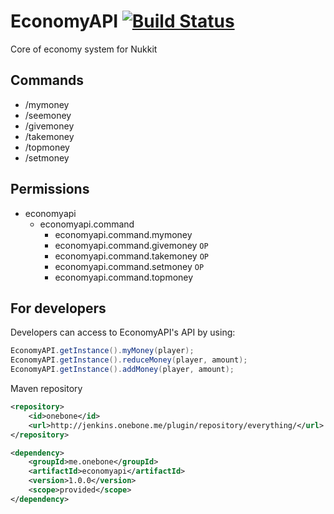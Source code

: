 # EconomyAPI [![Build Status](https://travis-ci.org/EconomyS/EconomyAPI.svg?branch=master)](https://travis-ci.org/EconomyS/EconomyAPI)
Core of economy system for Nukkit

## Commands
 - /mymoney
 - /seemoney
 - /givemoney
 - /takemoney
 - /topmoney
 - /setmoney

## Permissions
- economyapi
	- economyapi.command
		- economyapi.command.mymoney
		- economyapi.command.givemoney `OP`
		- economyapi.command.takemoney `OP`
		- economyapi.command.setmoney `OP`
		- economyapi.command.topmoney

## For developers

Developers can access to EconomyAPI's API by using:
```java
EconomyAPI.getInstance().myMoney(player);
EconomyAPI.getInstance().reduceMoney(player, amount);
EconomyAPI.getInstance().addMoney(player, amount);
```

Maven repository
```xml
<repository>
	<id>onebone</id>
	<url>http://jenkins.onebone.me/plugin/repository/everything/</url>
</repository>

<dependency>
	<groupId>me.onebone</groupId>
	<artifactId>economyapi</artifactId>
	<version>1.0.0</version>
	<scope>provided</scope>
</dependency>
```

